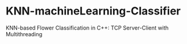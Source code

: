 # KNN-machineLearning-Classifier
KNN-based Flower Classification in C++: TCP Server-Client with Multithreading
